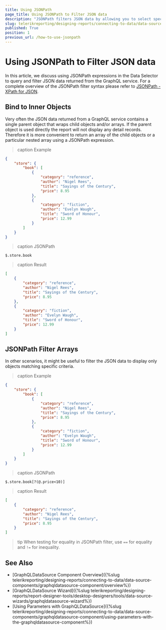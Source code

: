 ```yaml
---
title: Using JSONPath
page_title: Using JSONPath to Filter JSON data
description: "JSONPath filters JSON data by allowing you to select specific elements based on conditions."
slug: telerikreporting/designing-reports/connecting-to-data/data-source-components/graphqldatasource-component/how-to-use-jsonpath-to-filter-json-data
published: True
position: 1
previous_url: /how-to-use-jsonpath
---
```


# Using JSONPath to Filter JSON data

In this article, we discuss using JSONPath expressions in the Data Selector to query and filter JSON data returned from the GraphQL service. For a complete overview of the JSONPath filter syntax please refer to [JSONPath - XPath for JSON](https://goessner.net/articles/JsonPath/).

## Bind to Inner Objects

Very often the JSON data returned from a GraphQL service contains a single parent object that wraps child objects and/or arrays. If the parent object is used directly the report will not display any detail records. Therefore it is more convenient to return an array of the child objects or a particular nested array using a JSONPath expression.

>caption Example

````JSON
{
	"store": {
		"book": [
			{
				"category": "reference",
				"author": "Nigel Rees",
				"title": "Sayings of the Century",
				"price": 8.95
			},
			{
				"category": "fiction",
				"author": "Evelyn Waugh",
				"title": "Sword of Honour",
				"price": 12.99
			}
		]
	}
}
````

>caption JSONPath

`$.store.book`

>caption Result

````JSON
[
	{
		"category": "reference",
		"author": "Nigel Rees",
		"title": "Sayings of the Century",
		"price": 8.95
	},
	{
		"category": "fiction",
		"author": "Evelyn Waugh",
		"title": "Sword of Honour",
		"price": 12.99
	}
]
````

## JSONPath Filter Arrays

In other scenarios, it might be useful to filter the JSON data to display only objects matching specific criteria.

>caption Example

````JSON
{
	"store": {
		"book": [
			{
				"category": "reference",
				"author": "Nigel Rees",
				"title": "Sayings of the Century",
				"price": 8.95
			},
			{
				"category": "fiction",
				"author": "Evelyn Waugh",
				"title": "Sword of Honour",
				"price": 12.99
			}
		]
	}
}
````

>caption JSONPath

`$.store.book[?(@.price<10)]`

>caption Result

````JSON
[
	{
		"category": "reference",
		"author": "Nigel Rees",
		"title": "Sayings of the Century",
		"price": 8.95
	}
]
````

>tip When testing for equality in JSONPath filter, use `==` for equality and `!=` for inequality.

## See Also

* [GraphQLDataSource Component Overview]({%slug telerikreporting/designing-reports/connecting-to-data/data-source-components/graphqldatasource-component/overview%})
* [GraphQLDataSource Wizard]({%slug telerikreporting/designing-reports/report-designer-tools/desktop-designers/tools/data-source-wizards/graphqldatasource-wizard%})
* [Using Parameters with GraphQLDataSource]({%slug telerikreporting/designing-reports/connecting-to-data/data-source-components/graphqldatasource-component/using-parameters-with-the-graphqldatasource-component%})
